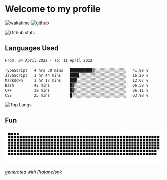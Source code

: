 # Welcome to my profile

[![wakatime](https://wakatime.com/badge/user/82c377cd-a54c-404c-b7df-177b313ca539.svg)](https://wakatime.com/@82c377cd-a54c-404c-b7df-177b313ca539)
[![github](https://img.shields.io/github/followers/xinthose?logo=github&style=plastic)](https://github.com/alanhamlett?tab=followers)

![Github stats](https://github-readme-stats.vercel.app/api?username=xinthose&show_icons=true&theme=radical&count_private=true)

## Languages Used

<!--START_SECTION:waka-->

```text
From: 04 April 2022 - To: 11 April 2022

TypeScript   4 hrs 30 mins   ██████████▒░░░░░░░░░░░░░░   41.98 %
JavaScript   1 hr 44 mins    ████░░░░░░░░░░░░░░░░░░░░░   16.20 %
Markdown     1 hr 17 mins    ███░░░░░░░░░░░░░░░░░░░░░░   12.07 %
Bash         42 mins         █▓░░░░░░░░░░░░░░░░░░░░░░░   06.58 %
C++          39 mins         █▓░░░░░░░░░░░░░░░░░░░░░░░   06.11 %
CSS          25 mins         █░░░░░░░░░░░░░░░░░░░░░░░░   03.98 %
```

<!--END_SECTION:waka-->

![Top Langs](https://github-readme-stats.vercel.app/api/top-langs/?username=xinthose)

## Fun
![github contribution grid snake animation](https://raw.githubusercontent.com/xinthose/xinthose/output/github-contribution-grid-snake.svg)

_generated with [Platane/snk](https://github.com/Platane/snk)_
